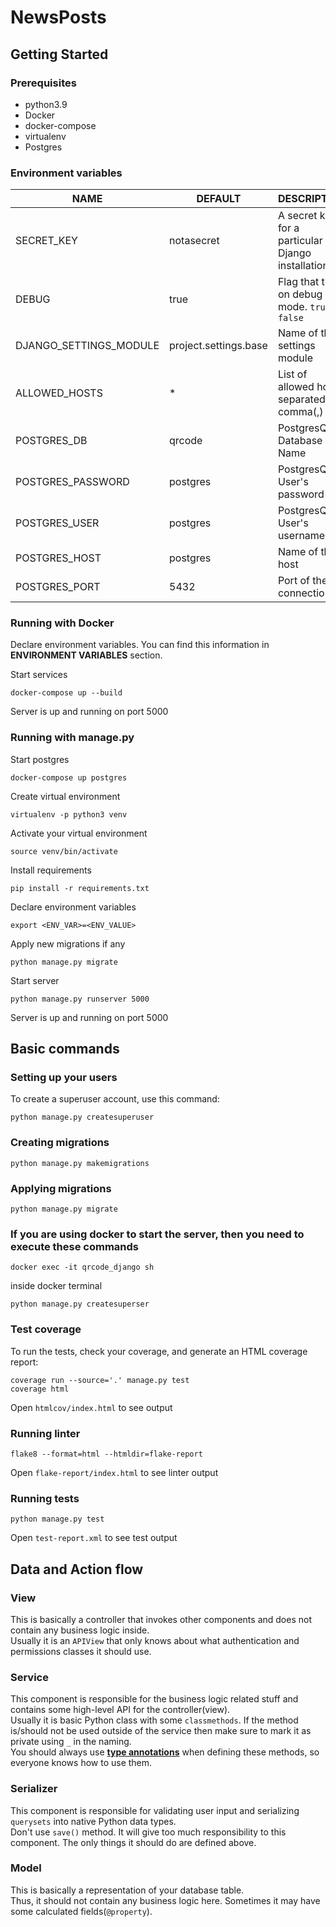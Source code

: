 # NewsPosts

## Getting Started

### Prerequisites

- python3.9
- Docker
- docker-compose
- virtualenv
- Postgres

### Environment variables

| NAME                  | DEFAULT              | DESCRIPTION                                        |
| --------------------- | ---------            | -------------------------------------------------- |
| SECRET_KEY            | notasecret           | A secret key for a particular Django installation. |
| DEBUG                 | true                 | Flag that turns on debug mode. `true` or `false`   |
| DJANGO_SETTINGS_MODULE| project.settings.base| Name of the settings module                        |
| ALLOWED_HOSTS         | *                    | List of allowed hosts, separated by comma(,)       |
| POSTGRES_DB           | qrcode             | PostgresQL Database Name                           |
| POSTGRES_PASSWORD     | postgres             | PostgresQL  User's password                        |
| POSTGRES_USER         | postgres             | PostgresQL  User's username                        |
| POSTGRES_HOST         | postgres             | Name of the host                                   |
| POSTGRES_PORT         | 5432                 | Port of the connection                             |

### Running with Docker

Declare environment variables. You can find this information in **ENVIRONMENT VARIABLES** section.

Start services  
```
docker-compose up --build
```

Server is up and running on port 5000

### Running with manage.py

Start postgres  
```
docker-compose up postgres
```

Create virtual environment  
```
virtualenv -p python3 venv
```

Activate your virtual environment  
```
source venv/bin/activate
```

Install requirements  
```
pip install -r requirements.txt
```

Declare environment variables  
```
export <ENV_VAR>=<ENV_VALUE>
```

Apply new migrations if any  
```
python manage.py migrate
```

Start server  
```
python manage.py runserver 5000
```

Server is up and running on port 5000


## Basic commands

### Setting up your users

To create a superuser account, use this command:  
```
python manage.py createsuperuser
```

### Creating migrations
 
```
python manage.py makemigrations
```

### Applying migrations
 
```
python manage.py migrate
```

### If you are using docker to start the server, then you need to execute these commands

```
docker exec -it qrcode_django sh
```

inside docker terminal

```commandline
python manage.py createsuperser
```

### Test coverage

To run the tests, check your coverage, and generate an HTML coverage report:
```
coverage run --source='.' manage.py test
coverage html
```
Open `htmlcov/index.html` to see output

### Running linter

```
flake8 --format=html --htmldir=flake-report
```
Open `flake-report/index.html` to see linter output

### Running tests

```
python manage.py test
```
Open `test-report.xml` to see test output


## Data and Action flow

### View
This is basically a controller that invokes other components 
and does not contain any business logic inside.  
Usually it is an `APIView` that only knows about what authentication 
and permissions classes it should use.

### Service
This component is responsible for the business logic related stuff 
and contains some high-level API for the controller(view).  
Usually it is basic Python class with some `classmethods`.
If the method is/should not be used outside of the service
then make sure to mark it as private using `_` in the naming.  
You should always use [**type annotations**](https://docs.python.org/3/library/typing.html) when defining these methods, 
so everyone knows how to use them.

### Serializer
This component is responsible for validating user input and serializing `querysets` into native Python data types.  
Don't use `save()` method. It will give too much responsibility to this component. The only things it should do
are defined above. 

### Model
This is basically a representation of your database table.  
Thus, it should not contain any business logic here. Sometimes it may have some calculated fields(`@property`).
